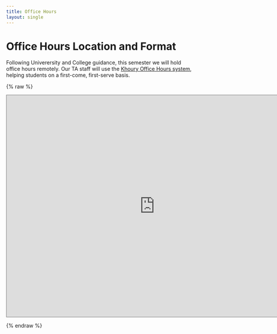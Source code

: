 ```yaml
---
title: Office Hours
layout: single
---
```



# Office Hours Location and Format

Following Univerersity and College guidance, this semester we will
hold office hours remotely. Our TA staff will use the [Khoury Office
Hours system](https://khouryofficehours.com/), helping students on a
first-come, first-serve basis.


{% raw %}

<iframe src="https://calendar.google.com/calendar/embed?height=600&wkst=2&bgcolor=%23ffffff&ctz=America%2FNew_York&src=ai5oZW1hbm5Abm9ydGhlYXN0ZXJuLmVkdQ&src=Y180bGlzZTBiazhya25xbzZxOHI4YTdtZWU2b0Bncm91cC5jYWxlbmRhci5nb29nbGUuY29t&color=%23039BE5&color=%23D81B60&title=4400%20Office%20Hours&showTitle=1&showNav=0&showPrint=0&mode=AGENDA" style="border:solid 1px #777" width="800" height="600" frameborder="0" scrolling="no"></iframe>

{% endraw %}

